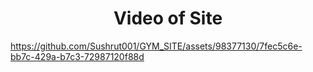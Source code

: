 <div alig="center">
  <center><h1> Video of Site  </h1></center>


https://github.com/Sushrut001/GYM_SITE/assets/98377130/7fec5c6e-bb7c-429a-b7c3-72987120f88d

